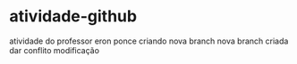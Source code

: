 # atividade-github
atividade do professor eron ponce 
criando nova branch 
nova branch criada
dar conflito
modificação 
